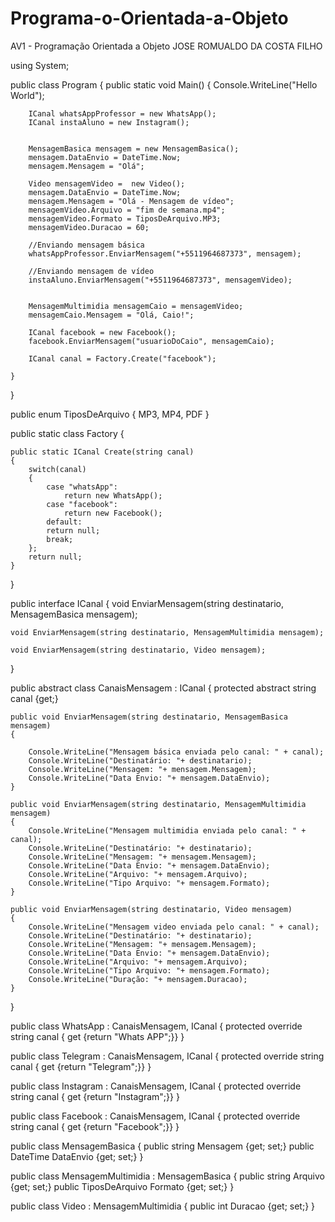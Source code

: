 # Programa-o-Orientada-a-Objeto
AV1 - Programação Orientada a Objeto JOSE ROMUALDO DA COSTA FILHO

using System;
					
public class Program
{
	public static void Main()
	{
		Console.WriteLine("Hello World");
		
		ICanal whatsAppProfessor = new WhatsApp();
		ICanal instaAluno = new Instagram();
		
		
		MensagemBasica mensagem = new MensagemBasica();
		mensagem.DataEnvio = DateTime.Now;
		mensagem.Mensagem = "Olá";
		
		Video mensagemVideo =  new Video();
		mensagem.DataEnvio = DateTime.Now;
		mensagem.Mensagem = "Olá - Mensagem de vídeo";
		mensagemVideo.Arquivo = "fim de semana.mp4";
		mensagemVideo.Formato = TiposDeArquivo.MP3;
		mensagemVideo.Duracao = 60;
		
		//Enviando mensagem básica
		whatsAppProfessor.EnviarMensagem("+5511964687373", mensagem);
		
		//Enviando mensagem de vídeo
		instaAluno.EnviarMensagem("+5511964687373", mensagemVideo);
		
		
		MensagemMultimidia mensagemCaio = mensagemVideo;
		mensagemCaio.Mensagem = "Olá, Caio!";
		
		ICanal facebook = new Facebook();
		facebook.EnviarMensagem("usuarioDoCaio", mensagemCaio);
			
		ICanal canal = Factory.Create("facebook");
		
	}
}

public enum TiposDeArquivo
{
	MP3,
	MP4,
	PDF
}

public static class Factory
{

	public static ICanal Create(string canal)
	{	
		switch(canal)
		{
			case "whatsApp":
				return new WhatsApp();
			case "facebook":
				return new Facebook();
			default:
			return null;
			break;
		};
		return null;	
	}
}

public interface ICanal
{
	void EnviarMensagem(string destinatario, MensagemBasica mensagem);
	
	void EnviarMensagem(string destinatario, MensagemMultimidia mensagem);
	
	void EnviarMensagem(string destinatario, Video mensagem);
}

public abstract class CanaisMensagem : ICanal
{
	protected abstract string canal {get;}
	
	public void EnviarMensagem(string destinatario, MensagemBasica mensagem)
	{
	
	    Console.WriteLine("Mensagem básica enviada pelo canal: " + canal);
		Console.WriteLine("Destinatário: "+ destinatario);
		Console.WriteLine("Mensagem: "+ mensagem.Mensagem);
		Console.WriteLine("Data Envio: "+ mensagem.DataEnvio);
	}
	
	public void EnviarMensagem(string destinatario, MensagemMultimidia mensagem)
	{
	    Console.WriteLine("Mensagem multimidia enviada pelo canal: " + canal);
		Console.WriteLine("Destinatário: "+ destinatario);
		Console.WriteLine("Mensagem: "+ mensagem.Mensagem);
		Console.WriteLine("Data Envio: "+ mensagem.DataEnvio);
		Console.WriteLine("Arquivo: "+ mensagem.Arquivo);
		Console.WriteLine("Tipo Arquivo: "+ mensagem.Formato);		
	}
	
	public void EnviarMensagem(string destinatario, Video mensagem)
	{
	    Console.WriteLine("Mensagem video enviada pelo canal: " + canal);
		Console.WriteLine("Destinatário: "+ destinatario);
		Console.WriteLine("Mensagem: "+ mensagem.Mensagem);
		Console.WriteLine("Data Envio: "+ mensagem.DataEnvio);
		Console.WriteLine("Arquivo: "+ mensagem.Arquivo);
		Console.WriteLine("Tipo Arquivo: "+ mensagem.Formato);	
		Console.WriteLine("Duração: "+ mensagem.Duracao);	
	}
}

public class WhatsApp : CanaisMensagem, ICanal
{
	protected override string canal { get {return "Whats APP";}}
}

public class Telegram : CanaisMensagem, ICanal
{
	protected override string canal { get {return "Telegram";}}
}

public class Instagram : CanaisMensagem, ICanal
{
	protected override string canal { get {return "Instagram";}}
}

public class Facebook : CanaisMensagem, ICanal
{
		protected override string canal { get {return "Facebook";}}
}


public class MensagemBasica
{
	public string Mensagem {get; set;}
	public DateTime DataEnvio {get; set;}
}

public class MensagemMultimidia : MensagemBasica
{
	public string Arquivo {get; set;}
	public TiposDeArquivo Formato {get; set;}
}

public class Video : MensagemMultimidia
{
	public int Duracao {get; set;}
}
